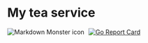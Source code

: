 # My tea service
[![Go Report Card](https://goreportcard.com/badge/github.com/Diego-Paris/tea-service)](https://goreportcard.com/report/github.com/Diego-Paris/tea-service)
<img src="https://ibb.co/KKdfwvJ"
     alt="Markdown Monster icon"
     style="float: left; margin-right: 10px;" />
